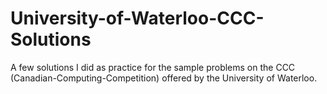 # University-of-Waterloo-CCC-Solutions
A few solutions I did as practice for the sample problems on the CCC (Canadian-Computing-Competition) offered by the University of Waterloo. 
